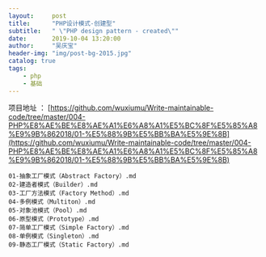 ```yaml
---
layout:     post
title:      "PHP设计模式-创建型"
subtitle:   " \"PHP design pattern - created\""
date:       2019-10-04 13:20:00
author:     "吴庆宝"
header-img: "img/post-bg-2015.jpg"
catalog: true
tags:
    - php
    - 基础
---
```


 
 项目地址 ： [https://github.com/wuxiumu/Write-maintainable-code/tree/master/004-PHP%E8%AE%BE%E8%AE%A1%E6%A8%A1%E5%BC%8F%E5%85%A8%E9%9B%862018/01-%E5%88%9B%E5%BB%BA%E5%9E%8B](https://github.com/wuxiumu/Write-maintainable-code/tree/master/004-PHP%E8%AE%BE%E8%AE%A1%E6%A8%A1%E5%BC%8F%E5%85%A8%E9%9B%862018/01-%E5%88%9B%E5%BB%BA%E5%9E%8B)


```
01-抽象工厂模式（Abstract Factory）.md
02-建造者模式（Builder）.md
03-工厂方法模式（Factory Method）.md
04-多例模式（Multiton）.md
05-对象池模式（Pool）.md
06-原型模式（Prototype）.md
07-简单工厂模式（Simple Factory）.md
08-单例模式（Singleton）.md
09-静态工厂模式（Static Factory）.md
```